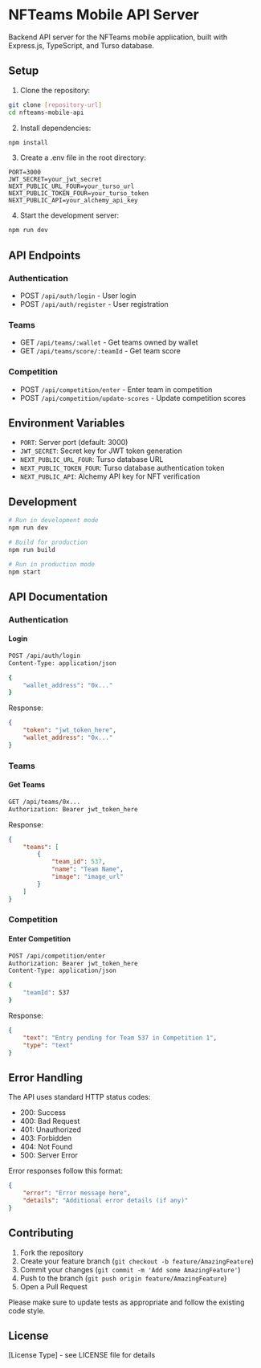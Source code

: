# NFTeams Mobile API Server

Backend API server for the NFTeams mobile application, built with Express.js, TypeScript, and Turso database.

## Setup

1. Clone the repository:
```bash
git clone [repository-url]
cd nfteams-mobile-api
```

2. Install dependencies:
```bash
npm install
```

3. Create a .env file in the root directory:
```env
PORT=3000
JWT_SECRET=your_jwt_secret
NEXT_PUBLIC_URL_FOUR=your_turso_url
NEXT_PUBLIC_TOKEN_FOUR=your_turso_token
NEXT_PUBLIC_API=your_alchemy_api_key
```

4. Start the development server:
```bash
npm run dev
```

## API Endpoints

### Authentication
- POST `/api/auth/login` - User login
- POST `/api/auth/register` - User registration

### Teams
- GET `/api/teams/:wallet` - Get teams owned by wallet
- GET `/api/teams/score/:teamId` - Get team score

### Competition
- POST `/api/competition/enter` - Enter team in competition
- POST `/api/competition/update-scores` - Update competition scores

## Environment Variables

- `PORT`: Server port (default: 3000)
- `JWT_SECRET`: Secret key for JWT token generation
- `NEXT_PUBLIC_URL_FOUR`: Turso database URL
- `NEXT_PUBLIC_TOKEN_FOUR`: Turso database authentication token
- `NEXT_PUBLIC_API`: Alchemy API key for NFT verification

## Development

```bash
# Run in development mode
npm run dev

# Build for production
npm run build

# Run in production mode
npm start
```

## API Documentation

### Authentication

#### Login
```bash
POST /api/auth/login
Content-Type: application/json

{
    "wallet_address": "0x..."
}
```

Response:
```json
{
    "token": "jwt_token_here",
    "wallet_address": "0x..."
}
```

### Teams

#### Get Teams
```bash
GET /api/teams/0x...
Authorization: Bearer jwt_token_here
```

Response:
```json
{
    "teams": [
        {
            "team_id": 537,
            "name": "Team Name",
            "image": "image_url"
        }
    ]
}
```

### Competition

#### Enter Competition
```bash
POST /api/competition/enter
Authorization: Bearer jwt_token_here
Content-Type: application/json

{
    "teamId": 537
}
```

Response:
```json
{
    "text": "Entry pending for Team 537 in Competition 1",
    "type": "text"
}
```

## Error Handling

The API uses standard HTTP status codes:
- 200: Success
- 400: Bad Request
- 401: Unauthorized
- 403: Forbidden
- 404: Not Found
- 500: Server Error

Error responses follow this format:
```json
{
    "error": "Error message here",
    "details": "Additional error details (if any)"
}
```

## Contributing

1. Fork the repository
2. Create your feature branch (`git checkout -b feature/AmazingFeature`)
3. Commit your changes (`git commit -m 'Add some AmazingFeature'`)
4. Push to the branch (`git push origin feature/AmazingFeature`)
5. Open a Pull Request

Please make sure to update tests as appropriate and follow the existing code style.

## License

[License Type] - see LICENSE file for details